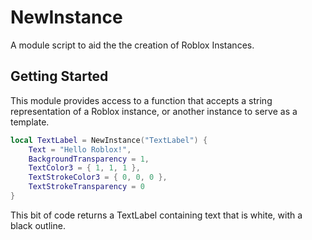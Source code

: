 # NewInstance

A module script to aid the the creation of Roblox Instances.

## Getting Started

This module provides access to a function that accepts a string representation of a Roblox instance, or another instance to serve as a template.

```lua
local TextLabel = NewInstance("TextLabel") {
	Text = "Hello Roblox!",
	BackgroundTransparency = 1,
	TextColor3 = { 1, 1, 1 },
	TextStrokeColor3 = { 0, 0, 0 },
	TextStrokeTransparency = 0
}
```
This bit of code returns a TextLabel containing text that is white, with a black outline.


